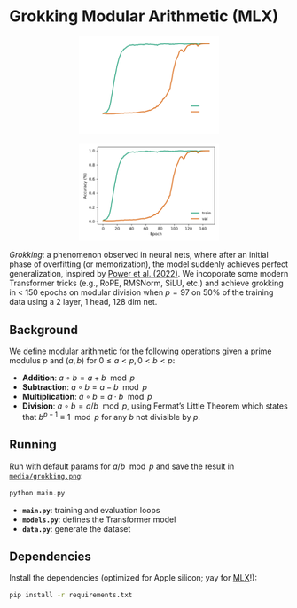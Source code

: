 # Grokking Modular Arithmetic (MLX)

<p align="center">
  <img src="media/grokking_white_spines.png#gh-dark-mode-only" alt="Grokking" width="50%">
</p>
<p align="center">
  <img src="media/grokking_black_spines.png#gh-light-mode-only" alt="Grokking" width="50%">
</p>

_Grokking_: a phenomenon observed in neural nets, where after an initial phase of overfitting (or memorization), the model suddenly achieves perfect generalization, inspired by [Power et al. (2022)](https://arxiv.org/abs/2201.02177). We incoporate some modern Transformer tricks (e.g., RoPE, RMSNorm, SiLU, etc.) and achieve grokking in < 150 epochs on modular division when $p=97$ on 50% of the training data using a 2 layer, 1 head, 128 dim net.

## Background

We define modular arithmetic for the following operations given a prime modulus $p$ and $(a, b)$ for $0 \leq a \lt p, 0 \lt b \lt p$:
- **Addition**: $a \circ b = a + b \mod p$
- **Subtraction**: $a \circ b = a - b \mod p$
- **Multiplication**: $a \circ b = a \cdot b \mod p$
- **Division**: $a \circ b = a / b \mod p$, using Fermat’s Little Theorem which states that $b^{p-1} \equiv 1 \mod p$ for any $b$ not divisible by $p$.

## Running

Run with default params for $a / b \mod p$ and save the result in [`media/grokking.png`](media/grokking.png):
```bash
python main.py
```
- **`main.py`**: training and evaluation loops
- **`models.py`**: defines the Transformer model
- **`data.py`**: generate the dataset

## Dependencies

Install the dependencies (optimized for Apple silicon; yay for [MLX](https://github.com/ml-explore/mlx)!):
```bash
pip install -r requirements.txt
```
